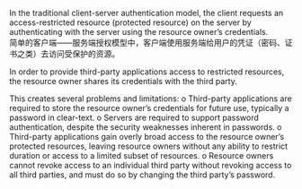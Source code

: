 In the traditional client-server authentication model, the client
   requests an access-restricted resource (protected resource) on the
   server by authenticating with the server using the resource owner’s
   credentials.  
简单的客户端——服务端授权模型中，客户端使用服务端给用户的凭证（密码、证书之类）去访问受保护的资源。   
   
   In order to provide third-party applications access to
   restricted resources, the resource owner shares its credentials with
   the third party.  

   
   This creates several problems and limitations:
   o  Third-party applications are required to store the resource
      owner’s credentials for future use, typically a password in
      clear-text.
   o  Servers are required to support password authentication, despite
      the security weaknesses inherent in passwords.
   o  Third-party applications gain overly broad access to the resource
      owner’s protected resources, leaving resource owners without any
      ability to restrict duration or access to a limited subset of
      resources.
   o  Resource owners cannot revoke access to an individual third party
      without revoking access to all third parties, and must do so by
      changing the third party’s password.
